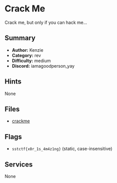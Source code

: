 # Crack Me
Crack me, but only if you can hack me...



## Summary
- **Author:** Kenzie
- **Category:** rev
- **Difficulty:** medium
- **Discord:** iamagoodperson_yay

## Hints
None

## Files
- [crackme](<dist/crackme>)

## Flags
- `sstctf{x0r_1s_4m4z1ng}` (static, case-insensitive)

## Services
None
